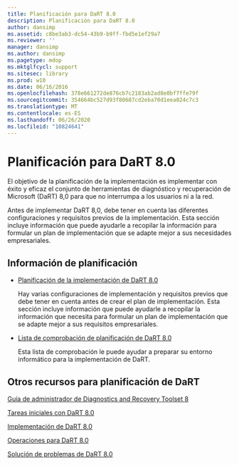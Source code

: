 ```yaml
---
title: Planificación para DaRT 8.0
description: Planificación para DaRT 8.0
author: dansimp
ms.assetid: c8be3ab3-dc54-43b9-b9ff-fbd5e1ef29a7
ms.reviewer: ''
manager: dansimp
ms.author: dansimp
ms.pagetype: mdop
ms.mktglfcycl: support
ms.sitesec: library
ms.prod: w10
ms.date: 06/16/2016
ms.openlocfilehash: 378e661272de876cb7c2183ab2ad8e0bf7ffe79f
ms.sourcegitcommit: 354664bc527d93f80687cd2eba70d1eea024c7c3
ms.translationtype: MT
ms.contentlocale: es-ES
ms.lasthandoff: 06/26/2020
ms.locfileid: "10824641"
---
```

# Planificación para DaRT 8.0


El objetivo de la planificación de la implementación es implementar con éxito y eficaz el conjunto de herramientas de diagnóstico y recuperación de Microsoft (DaRT) 8,0 para que no interrumpa a los usuarios ni a la red.

Antes de implementar DaRT 8,0, debe tener en cuenta las diferentes configuraciones y requisitos previos de la implementación. Esta sección incluye información que puede ayudarle a recopilar la información para formular un plan de implementación que se adapte mejor a sus necesidades empresariales.

## Información de planificación


-   [Planificación de la implementación de DaRT 8.0](planning-to-deploy-dart-80-dart-8.md)

    Hay varias configuraciones de implementación y requisitos previos que debe tener en cuenta antes de crear el plan de implementación. Esta sección incluye información que puede ayudarle a recopilar la información que necesita para formular un plan de implementación que se adapte mejor a sus requisitos empresariales.

-   [Lista de comprobación de planificación de DaRT 8.0](dart-80-planning-checklist-dart-8.md)

    Esta lista de comprobación le puede ayudar a preparar su entorno informático para la implementación de DaRT.

## <a href="" id="other-resources-for-dart-planning-"></a>Otros recursos para planificación de DaRT


[Guía de administrador de Diagnostics and Recovery Toolset 8](index.md)

[Tareas iniciales con DaRT 8.0](getting-started-with-dart-80-dart-8.md)

[Implementación de DaRT 8.0](deploying-dart-80-dart-8.md)

[Operaciones para DaRT 8.0](operations-for-dart-80-dart-8.md)

[Solución de problemas de DaRT 8.0](troubleshooting-dart-80-dart-8.md)

 

 





